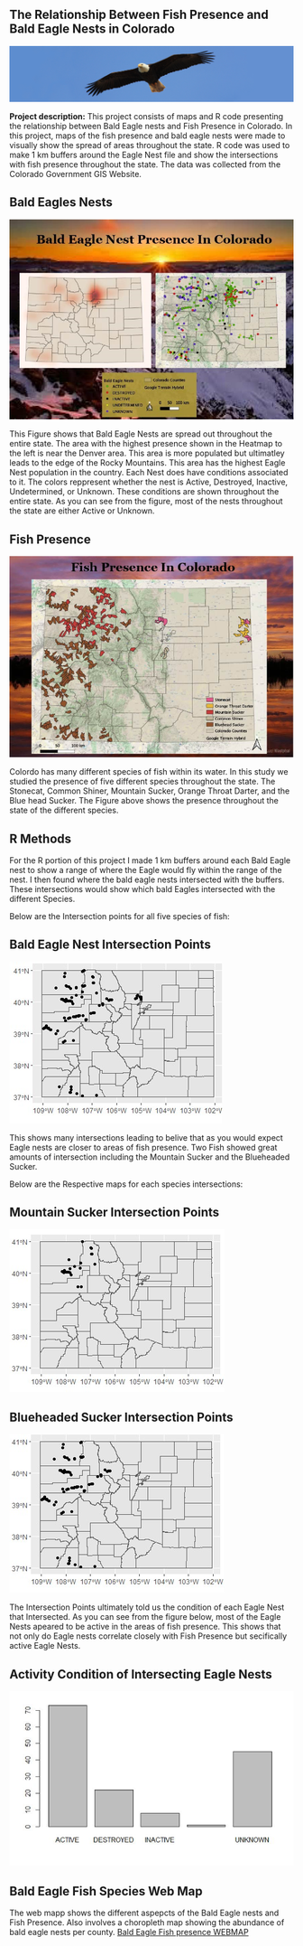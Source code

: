 ## The Relationship Between Fish Presence and Bald Eagle Nests in Colorado

<img src="../images/baldbanner.jpg?raw=true"/>

**Project description:** This project consists of maps and R code presenting the relationship between Bald Eagle nests and Fish Presence in Colorado. In this project, maps of the fish presence and bald eagle nests were made to visually show the spread of areas throughout the state. R code was used to make 1 km buffers around the Eagle Nest file and show the intersections with fish presence throughout the state. The data was collected from the Colorado Government GIS Website.

## Bald Eagles Nests

<img src="../images/BaldEagleFinal12.jpg?raw=true"/>

  This Figure shows that Bald Eagle Nests are spread out throughout the entire state. The area with the highest presence shown in the Heatmap to the left is near the Denver area. This area is more populated but ultimatley leads to the edge of the Rocky Mountains. This area has the highest Eagle Nest population in the country. Each Nest does have conditions associated to it. The colors reppresent whether the nest is Active, Destroyed, Inactive, Undetermined, or Unknown. These conditions are shown throughout the entire state. As you can see from the figure, most of the nests throughout the state are either Active or Unknown.

## Fish Presence

<img src="../images/ColoradoFishFinal.jpg?raw=true"/>

  Colordo has many different species of fish within its water. In this study we studied the presence of five different species throughout the state. The Stonecat, Common Shiner, Mountain Sucker, Orange Throat Darter, and the Blue head Sucker. The Figure above shows the presence throughout the state of the different species.
  
  ## R Methods
  
  For the R portion of this project I made 1 km buffers around each Bald Eagle nest to show a range of where the Eagle would fly within the range of the nest. I then found where the bald eagle nests intersected with the buffers. These intersections would show which bald Eagles intersected with the different Species.
  
  Below are the Intersection points for all five species of fish:
  
  ## Bald Eagle Nest Intersection Points
  <img src="../images/AllFish.jpg?raw=true"/>
  
  This shows many intersections leading to belive that as you would expect Eagle nests are closer to areas of fish presence. Two Fish showed great amounts of intersection including the Mountain Sucker and the Blueheaded Sucker.
  
  Below are the Respective maps for each species intersections:
  
  ## Mountain Sucker Intersection Points
  <img src="../images/MountainFishFinal.jpg?raw=true"/>
  
  ## Blueheaded Sucker Intersection Points
  <img src="../images/Blueheaded.jpg?raw=true"/>
  
  The Intersection Points ultimately told us the condition of each Eagle Nest that Intersected. As you can see from the figure below, most of the Eagle Nests apeared to be active in the areas of fish presence. This shows that not only do Eagle nests correlate closely with Fish Presence but secifically active Eagle Nests.
  
  ## Activity Condition of Intersecting Eagle Nests
 <img src="../images/graph.JPG?raw=true"/>
 
 
 ## Bald Eagle Fish Species Web Map
 
  The web mapp shows the different aspepcts of the Bald Eagle nests and Fish Presence. Also involves a choropleth map showing the abundance of bald eagle nests per county.
  [Bald Eagle Fish presence WEBMAP](/qgis2web_2020_04_23-13_02_30_659492)

  
  
  
  

